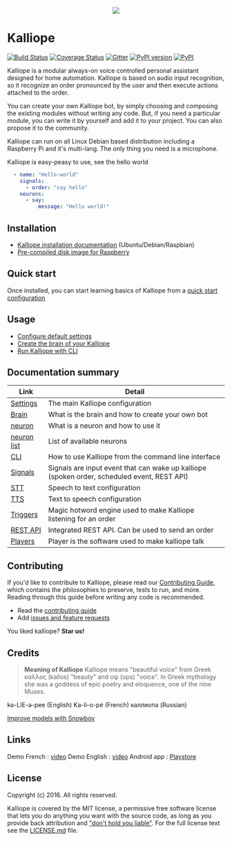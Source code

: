 <p align="center">
    <img src="images/Kalliope_logo_large.png">
</p>

# Kalliope
[![Build Status](https://travis-ci.org/kalliope-project/kalliope.svg)](https://travis-ci.org/kalliope-project/kalliope)
[![Coverage Status](https://coveralls.io/repos/github/kalliope-project/kalliope/badge.svg)](https://coveralls.io/github/kalliope-project/kalliope)
[![Gitter](https://badges.gitter.im/gitterHQ/gitter.svg)](https://gitter.im/kalliope-project/Lobby)
[![PyPI version](https://badge.fury.io/py/kalliope.svg)](https://badge.fury.io/py/kalliope)
[![PyPI](https://img.shields.io/pypi/pyversions/kalliope.svg)](https://pypi.python.org/pypi/kalliope/)


Kalliope is a modular always-on voice controlled personal assistant designed for home automation.
Kalliope is based on audio input recognition, so it recognize an order pronounced by the user and then execute actions attached to the order.

You can create your own Kalliope bot, by simply choosing and composing the existing modules without writing any code. But, if you need a particular module, you can
write it by yourself and add it to your project. You can also propose it to the community.

Kalliope can run on all Linux Debian based distribution including a Raspberry Pi and it's multi-lang. The only thing you need is a microphone.

Kalliope is easy-peasy to use, see the hello world
```yml
  - name: "Hello-world"
    signals:
      - order: "say hello"
    neurons:      
      - say:
          message: "Hello world!"    
```

## Installation

- [Kalliope installation documentation](Docs/installation.md) (Ubuntu/Debian/Raspbian)
- [Pre-compiled disk image for Raspberry](Docs/installation/raspbian_jessie.md)

## Quick start

Once installed, you can start learning basics of Kalliope from a [quick start configuration](Docs/installation/quickstart.md)

## Usage

- [Configure default settings](Docs/settings.md)
- [Create the brain of your Kalliope](Docs/brain.md)
- [Run Kalliope with CLI](Docs/kalliope_cli.md)

## Documentation summary

| Link                               | Detail                                                                                      |
|------------------------------------|---------------------------------------------------------------------------------------------|
| [Settings](Docs/settings.md)       | The main Kalliope configuration                                                             |
| [Brain](Docs/brain.md)             | What is the brain and how to create your own bot                                            |
| [neuron](Docs/neurons.md)          | What is a neuron and how to use it                                                          |
| [neuron list](Docs/neuron_list.md) | List of available neurons                                                                   |
| [CLI](Docs/kalliope_cli.md)        | How to use Kalliope from the command line interface                                         |
| [Signals](Docs/signals.md)         | Signals are input event that can wake up kalliope (spoken order, scheduled event, REST API) |
| [STT](Docs/stt.md)                 | Speech to text configuration                                                                |
| [TTS](Docs/tts.md)                 | Text to speech configuration                                                                |
| [Triggers](Docs/trigger.md)        | Magic hotword engine used to make Kalliope listening for an order                           |
| [REST API](Docs/rest_api.md)       | Integrated REST API. Can be used to send an order                                           |
| [Players](Docs/player.md)          | Player is the software used to make kalliope talk                                           |

## Contributing

If you'd like to contribute to Kalliope, please read our [Contributing Guide](Docs/contributing.md), which contains the philosophies to preserve, tests to run, and more. 
Reading through this guide before writing any code is recommended.

- Read the [contributing guide](Docs/contributing.md)
- Add [issues and feature requests](../../issues)

You liked kalliope? **Star us!**

## Credits

> **Meaning of Kalliope** Kalliope means "beautiful voice" from Greek καλλος (kallos) "beauty" and οψ (ops) "voice". 
In Greek mythology she was a goddess of epic poetry and eloquence, one of the nine Muses.

kə-LIE-ə-pee    (English) 
Ka-li-o-pé      (French)
каллиопа        (Russian)

[Improve models with Snowboy](Docs/trigger.md)

## Links

Demo French   : [video](https://www.youtube.com/watch?v=t4J42yO2rkM)
Demo English  : [video](https://www.youtube.com/watch?v=PcLzo4H18S4)
Android app   : [Playstore](https://play.google.com/store/apps/details?id=kalliope.project)

## License

Copyright (c) 2016. All rights reserved.

Kalliope is covered by the MIT license, a permissive free software license that lets you do anything you want with the source code, 
as long as you provide back attribution and ["don't hold you liable"](http://choosealicense.com/). For the full license text see the [LICENSE.md](LICENSE.md) file.
